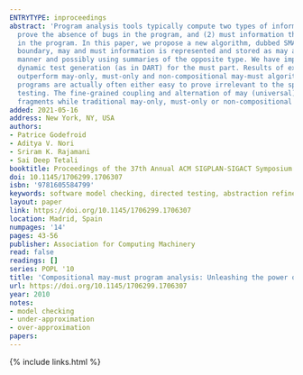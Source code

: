 ```yaml
---
ENTRYTYPE: inproceedings
abstract: 'Program analysis tools typically compute two types of information: (1) may information that is true of all program executions and is used to
  prove the absence of bugs in the program, and (2) must information that is true of some program executions and is used to prove the existence of bugs
  in the program. In this paper, we propose a new algorithm, dubbed SMASH, which computes both may and must information compositionally . At each procedure
  boundary, may and must information is represented and stored as may and must summaries, respectively. Those summaries are computed in a demand driven
  manner and possibly using summaries of the opposite type. We have implemented SMASH using predicate abstraction (as in SLAM) for the may part and using
  dynamic test generation (as in DART) for the must part. Results of experiments with 69 Microsoft Windows 7 device drivers show that SMASH can significantly
  outperform may-only, must-only and non-compositional may-must algorithms. Indeed, our empirical results indicate that most complex code fragments in large
  programs are actually often either easy to prove irrelevant to the specific property of interest using may analysis or easy to traverse using directed
  testing. The fine-grained coupling and alternation of may (universal) and must (existential) summaries allows SMASH to easily navigate through these code
  fragments while traditional may-only, must-only or non-compositional may-must algorithms are stuck in their specific analyses.'
added: 2021-05-16
address: New York, NY, USA
authors:
- Patrice Godefroid
- Aditya V. Nori
- Sriram K. Rajamani
- Sai Deep Tetali
booktitle: Proceedings of the 37th Annual ACM SIGPLAN-SIGACT Symposium on Principles of Programming Languages
doi: 10.1145/1706299.1706307
isbn: '9781605584799'
keywords: software model checking, directed testing, abstraction refinement
layout: paper
link: https://doi.org/10.1145/1706299.1706307
location: Madrid, Spain
numpages: '14'
pages: 43-56
publisher: Association for Computing Machinery
read: false
readings: []
series: POPL '10
title: 'Compositional may-must program analysis: Unleashing the power of alternation'
url: https://doi.org/10.1145/1706299.1706307
year: 2010
notes:
- model checking
- under-approximation
- over-approximation
papers:
---
```

{% include links.html %}
